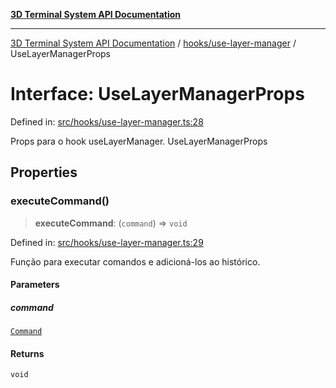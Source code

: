 [**3D Terminal System API Documentation**](../../../README.md)

***

[3D Terminal System API Documentation](../../../README.md) / [hooks/use-layer-manager](../README.md) / UseLayerManagerProps

# Interface: UseLayerManagerProps

Defined in: [src/hooks/use-layer-manager.ts:28](https://github.com/Dicommunitas/ThreeJS_Terminal_3D2/blob/2d6118765ed06f96efcb299ae199b08c708400c9/src/hooks/use-layer-manager.ts#L28)

Props para o hook useLayerManager.
 UseLayerManagerProps

## Properties

### executeCommand()

> **executeCommand**: (`command`) => `void`

Defined in: [src/hooks/use-layer-manager.ts:29](https://github.com/Dicommunitas/ThreeJS_Terminal_3D2/blob/2d6118765ed06f96efcb299ae199b08c708400c9/src/hooks/use-layer-manager.ts#L29)

Função para executar comandos e adicioná-los ao histórico.

#### Parameters

##### command

[`Command`](../../../lib/types/interfaces/Command.md)

#### Returns

`void`
